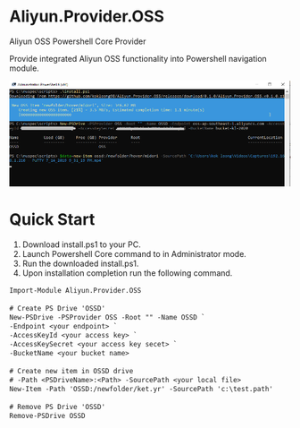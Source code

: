 # Aliyun.Provider.OSS
Aliyun OSS Powershell Core Provider

Provide integrated Aliyun OSS functionality into Powershell navigation module.

![](https://raw.githubusercontent.com/kokleong98/Aliyun.Provider.OSS/master/win-pwsh-sample.png)

# Quick Start
1. Download install.ps1 to your PC.
2. Launch Powershell Core command to in Administrator mode.
3. Run the downloaded install.ps1.
4. Upon installation completion run the following command.
```
Import-Module Aliyun.Provider.OSS

# Create PS Drive 'OSSD'
New-PSDrive -PSProvider OSS -Root "" -Name OSSD `
-Endpoint <your endpoint> `
-AccessKeyId <your access key> `
-AccessKeySecret <your access key secet> `
-BucketName <your bucket name>

# Create new item in OSSD drive
# -Path <PSDriveName>:<Path> -SourcePath <your local file>
New-Item -Path 'OSSD:/newfolder/ket.yr' -SourcePath 'c:\test.path'

# Remove PS Drive 'OSSD'
Remove-PSDrive OSSD
```
